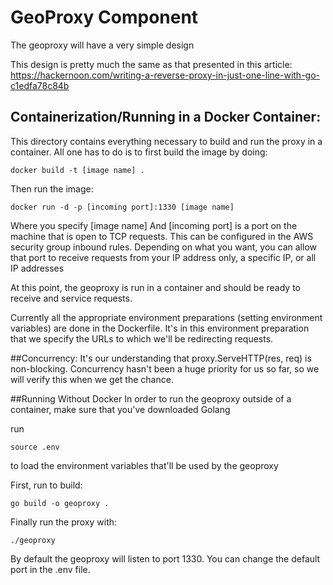 # GeoProxy Component
The geoproxy will have a very simple design

This design is pretty much the same as that presented in this article:
https://hackernoon.com/writing-a-reverse-proxy-in-just-one-line-with-go-c1edfa78c84b

## Containerization/Running in a Docker Container:
This directory contains everything necessary to build and run the proxy in a container. All one has to do is to first build the image by doing:

```
docker build -t [image name] .
```

Then run the image:
```
docker run -d -p [incoming port]:1330 [image name]
```

Where you specify [image name]
And [incoming port] is a port on the machine that is open to TCP requests. This can be configured in the AWS security group inbound rules. Depending on what you want, you can allow that port to receive requests from your IP address only, a specific IP, or all IP addresses

At this point, the geoproxy is run in a container and should be ready to receive and service requests. 

Currently all the appropriate environment preparations (setting environment variables) are done in the Dockerfile. It's in this environment preparation that we specify the URLs to which we'll be redirecting requests. 

##Concurrency:
It's our understanding that proxy.ServeHTTP(res, req) is non-blocking. 
Concurrency hasn't been a huge priority for us so far, so we will verify this when we get the chance. 

##Running Without Docker
In order to run the geoproxy outside of a container, make sure that you've downloaded Golang

run 
```
source .env
```
to load the environment variables that'll be used by the geoproxy

First, run to build:
```
go build -o geoproxy .
```

Finally run the proxy with:
```
./geoproxy
```

By default the geoproxy will listen to port 1330. You can change the default port in the .env file. 
